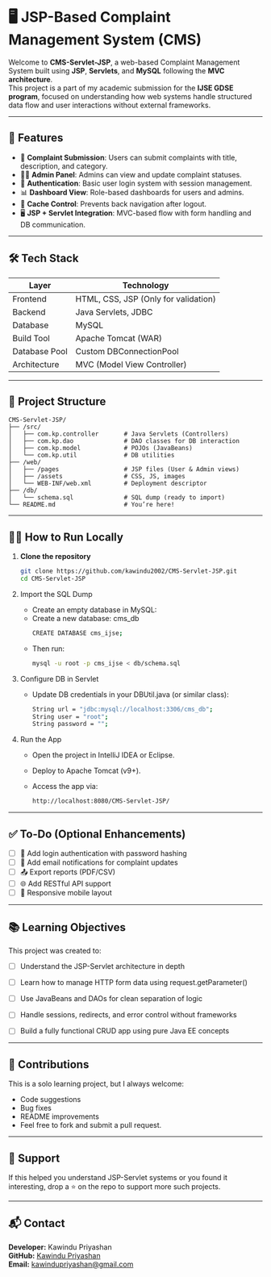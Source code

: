 # 🖥️ JSP-Based Complaint Management System (CMS)

Welcome to **CMS-Servlet-JSP**, a web-based Complaint Management System built using **JSP**, **Servlets**, and **MySQL** following the **MVC architecture**.  
This project is a part of my academic submission for the **IJSE GDSE program**, focused on understanding how web systems handle structured data flow and user interactions without external frameworks.

---

## 🚀 Features

- 📝 **Complaint Submission**: Users can submit complaints with title, description, and category.
- 🧑‍💼 **Admin Panel**: Admins can view and update complaint statuses.
- 🔐 **Authentication**: Basic user login system with session management.
- 📊 **Dashboard View**: Role-based dashboards for users and admins.
- 🚫 **Cache Control**: Prevents back navigation after logout.
- 🖥️ **JSP + Servlet Integration**: MVC-based flow with form handling and DB communication.

---

## 🛠️ Tech Stack

| Layer        | Technology                           |
|--------------|--------------------------------------|
| Frontend     | HTML, CSS, JSP (Only for validation) |
| Backend      | Java Servlets, JDBC                  |
| Database     | MySQL                                |
| Build Tool   | Apache Tomcat (WAR)                  |
| Database Pool| Custom DBConnectionPool              |
| Architecture | MVC (Model View Controller)          |

---

## 📂 Project Structure

```
CMS-Servlet-JSP/
├── /src/
│   ├── com.kp.controller       # Java Servlets (Controllers)
│   ├── com.kp.dao              # DAO classes for DB interaction
│   ├── com.kp.model            # POJOs (JavaBeans)
│   └── com.kp.util             # DB utilities
├── /web/
│   ├── /pages                  # JSP files (User & Admin views)
│   ├── /assets                 # CSS, JS, images
│   └── WEB-INF/web.xml         # Deployment descriptor
├── /db/
│   └── schema.sql              # SQL dump (ready to import)
└── README.md                   # You’re here!

```


---

## 🧑‍💻 How to Run Locally

1. **Clone the repository**
   
   ```bash
   git clone https://github.com/kawindu2002/CMS-Servlet-JSP.git
   cd CMS-Servlet-JSP

3. Import the SQL Dump

     - Create an empty database in MySQL:
     - Create a new database: cms_db
       ```bash
       CREATE DATABASE cms_ijse;
       
     - Then run:
       ```bash
       mysql -u root -p cms_ijse < db/schema.sql 

4. Configure DB in Servlet
   
   - Update DB credentials in your DBUtil.java (or similar class):
     
      ```bash
      String url = "jdbc:mysql://localhost:3306/cms_db";
      String user = "root";
      String password = "";
   
5. Run the App

   - Open the project in IntelliJ IDEA or Eclipse.
   - Deploy to Apache Tomcat (v9+).
   - Access the app via:
     
      ```bash
      http://localhost:8080/CMS-Servlet-JSP/

---

## ✅ To-Do (Optional Enhancements)

- [ ] 🔐 Add login authentication with password hashing
- [ ] 📧 Add email notifications for complaint updates
- [ ] 📤 Export reports (PDF/CSV)
- [ ] 🌐 Add RESTful API support
- [ ] 📱 Responsive mobile layout

---

## 📚 Learning Objectives
This project was created to:

- [ ] Understand the JSP-Servlet architecture in depth
- [ ] Learn how to manage HTTP form data using request.getParameter()
- [ ] Use JavaBeans and DAOs for clean separation of logic
- [ ] Handle sessions, redirects, and error control without frameworks
- [ ] Build a fully functional CRUD app using pure Java EE concepts
 
   
---

## 🤝 Contributions
This is a solo learning project, but I always welcome:

   - Code suggestions
   - Bug fixes
   - README improvements
   - Feel free to fork and submit a pull request.

---

## 🌟 Support

If this helped you understand JSP-Servlet systems or you found it interesting,
drop a ⭐ on the repo to support more such projects.

---

## 📬 Contact

**Developer:** Kawindu Priyashan  
**GitHub:** [Kawindu Priyashan](https://github.com/kawindu2002)  
**Email:** kawindupriyashan@gmail.com 


